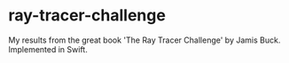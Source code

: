 # ray-tracer-challenge
My results from the great book 'The Ray Tracer Challenge' by Jamis Buck. Implemented in Swift.
